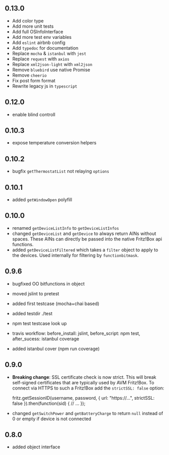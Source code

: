 ## 0.13.0

- Add color type
- Add more unit tests
- Add full OSInfoInterface
- Add more test env variables
- Add `eslint` airbnb config
- Add `typedoc` for documentation
- Replace `mocha` & `istanbul` with `jest`
- Replace `request` with `axios`
- Replace `xml2json-light` with `xml2json`
- Remove `bluebird` use native Promise
- Remove `cheerio`
- Fix post form format
- Rewrite legacy js in `typescript`

## 0.12.0

- enable blind controll

## 0.10.3

- expose temperature conversion helpers

## 0.10.2

- bugfix `getThermostatList` not relaying `options`

## 0.10.1

- added `getWindowOpen` polyfill

## 0.10.0

- renamed `getDeviceListInfo` to `getDeviceListInfos`
- changed `getDeviceList` and `getDevice` to always return AINs without spaces. These AINs can directly be passed into the native Fritz!Box api functions.
- added `getDeviceListFiltered` which takes a `filter` object to apply to the devices. Used internally for filtering by `functionbitmask`.

## 0.9.6

- bugfixed OO bitfunctions in object

- moved jslint to pretest
- added first testcase (mocha+chai based)
- added testdir ./test
- npm test testcase look up

- travis workflow: before_install: jslint, before_script: npm test, after_sucess: istanbul coverage
- added istanbul cover (npm run coverage)

## 0.9.0

- **Breaking change**: SSL certificate check is now strict. This will break self-signed certificates that are typically used by AVM Fritz!Box. To connect via HTTPS to such a Fritz!Box add the `strictSSL: false` option:

	fritz.getSessionID(username, password, {
		url: "https://...",
		strictSSL: false
	}).then(function(sid) {
		// ...
	});

- changed `getSwitchPower` and `getBatteryCharge` to return `null` instead of 0 or empty if device is not connected

## 0.8.0

- added object interface
